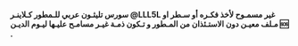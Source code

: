 <b> سورس تليثـون عربي للـمطور كـلاينـر @LLL5L غير مسمـوح لأخذ فكـره أو سـطر او مـلف معيـن دون الاستـئذان من المـطور و تـكون ذمـة غيـر مسامـح عليـها ليـوم الديـن 🆘 . </b>

